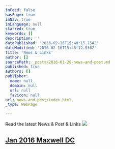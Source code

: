 ```yaml
---
inFeed: false
hasPage: true
inNav: true
inLanguage: null
starred: true
keywords: []
description: ''
datePublished: '2016-02-16T15:48:15.754Z'
dateModified: '2016-02-16T15:48:12.536Z'
title: 'News & Links'
author: []
sourcePath: _posts/2016-01-28-news-and-post.md
published: true
authors: []
publisher:
  name: null
  domain: null
  url: null
  favicon: null
url: news-and-post/index.html
_type: WebPage

---
```

Read the latest News & Post & Links
![](https://s3-us-west-2.amazonaws.com/the-grid-img/p/f7cf25e52c7a83d36d7982d964e9930194cf457d.png)

## [Jan 2016 Maxwell DC ][0]

[0]: http://www.maxwell.syr.edu/DC/DC_Profiles/Rafael_Cifuentes__16,_IR___ECON__16/